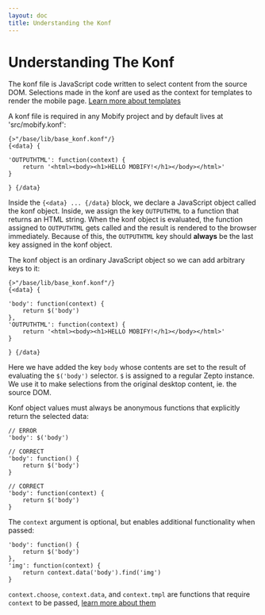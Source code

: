 ```yaml
---
layout: doc
title: Understanding the Konf 
---
```


# Understanding The Konf

The konf file is JavaScript code written to select content from the source DOM. Selections made in the konf are used as the context for templates to render the mobile page. [Learn more about templates](https://support.mobify.com/customer/portal/articles/511698-understanding-templates)

A konf file is required in any Mobify project and by default lives at 'src/mobify.konf':

    {>"/base/lib/base_konf.konf"/}
    {<data} {

    'OUTPUTHTML': function(context) {
        return '<html><body><h1>HELLO MOBIFY!</h1></body></html>'
    }

    } {/data}

Inside the `{<data} ... {/data}` block, we declare a JavaScript object called the konf object. Inside, we assign the key `OUTPUTHTML` to a function that returns an HTML string. When the konf object is evaluated, the function assigned to `OUTPUTHTML` gets called and the result is rendered to the browser immediately. Because of this, the `OUTPUTHTML` key should **always** be the last key assigned in the konf object.

The konf object is an ordinary JavaScript object so we can add arbitrary keys to it:

    {>"/base/lib/base_konf.konf"/}
    {<data} {

    'body': function(context) {
        return $('body')
    },
    'OUTPUTHTML': function(context) {
        return '<html><body><h1>HELLO MOBIFY!</h1></body></html>'
    }

    } {/data}

Here we have added the key `body` whose contents are set to the result of evaluating the `$('body')` selector. `$` is assigned to a regular Zepto instance. We use it to make selections from the original desktop content, ie. the source DOM.

Konf object values must always be anonymous functions that explicitly return the selected data:

    // ERROR
    'body': $('body')

    // CORRECT
    'body': function() {
        return $('body')
    }

    // CORRECT
    'body': function(context) {
        return $('body')
    }

The `context` argument is optional, but enables additional functionality when passed:

    'body': function() {
        return $('body')
    },
    'img': function(context) {
        return context.data('body').find('img')
    }

`context.choose`, `context.data`, and `context.tmpl` are functions that require `context` to be passed, [learn more about them](https://support.mobify.com/customer/portal/articles/511630-konf-reference)
